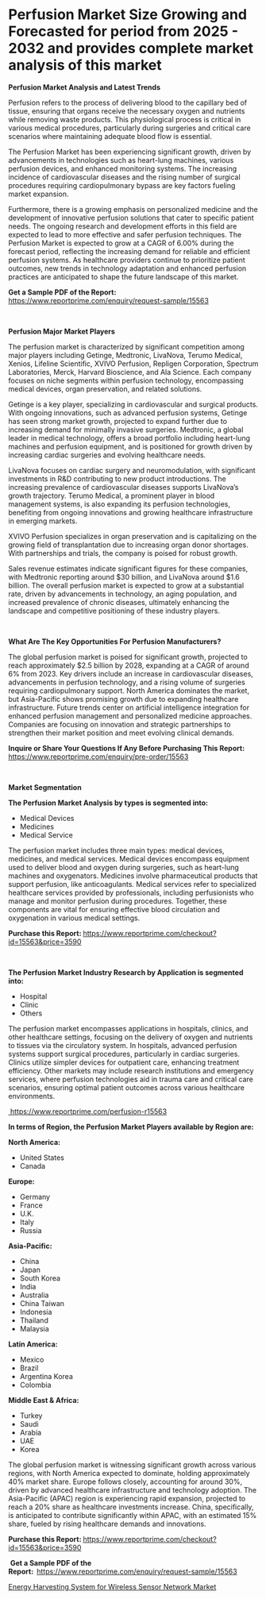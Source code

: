 <p><h1>Perfusion Market Size Growing and Forecasted for period from 2025 - 2032 and provides complete market analysis of this market</h1></p><p><strong>Perfusion Market Analysis and Latest Trends</strong></p>
<p><p>Perfusion refers to the process of delivering blood to the capillary bed of tissue, ensuring that organs receive the necessary oxygen and nutrients while removing waste products. This physiological process is critical in various medical procedures, particularly during surgeries and critical care scenarios where maintaining adequate blood flow is essential. </p><p>The Perfusion Market has been experiencing significant growth, driven by advancements in technologies such as heart-lung machines, various perfusion devices, and enhanced monitoring systems. The increasing incidence of cardiovascular diseases and the rising number of surgical procedures requiring cardiopulmonary bypass are key factors fueling market expansion. </p><p>Furthermore, there is a growing emphasis on personalized medicine and the development of innovative perfusion solutions that cater to specific patient needs. The ongoing research and development efforts in this field are expected to lead to more effective and safer perfusion techniques. The Perfusion Market is expected to grow at a CAGR of 6.00% during the forecast period, reflecting the increasing demand for reliable and efficient perfusion systems. As healthcare providers continue to prioritize patient outcomes, new trends in technology adaptation and enhanced perfusion practices are anticipated to shape the future landscape of this market.</p></p>
<p><strong>Get a Sample PDF of the Report:&nbsp;</strong> <a href="https://www.reportprime.com/enquiry/request-sample/15563?utm_campaign=2755&utm_medium=2&utm_source=Github&utm_content=ia&utm_term=20032025&utm_id=perfusion">https://www.reportprime.com/enquiry/request-sample/15563</a></p>
<p>&nbsp;</p>
<p><strong>Perfusion Major Market Players</strong></p>
<p><p>The perfusion market is characterized by significant competition among major players including Getinge, Medtronic, LivaNova, Terumo Medical, Xenios, Lifeline Scientific, XVIVO Perfusion, Repligen Corporation, Spectrum Laboratories, Merck, Harvard Bioscience, and Ala Science. Each company focuses on niche segments within perfusion technology, encompassing medical devices, organ preservation, and related solutions.</p><p>Getinge is a key player, specializing in cardiovascular and surgical products. With ongoing innovations, such as advanced perfusion systems, Getinge has seen strong market growth, projected to expand further due to increasing demand for minimally invasive surgeries. Medtronic, a global leader in medical technology, offers a broad portfolio including heart-lung machines and perfusion equipment, and is positioned for growth driven by increasing cardiac surgeries and evolving healthcare needs.</p><p>LivaNova focuses on cardiac surgery and neuromodulation, with significant investments in R&D contributing to new product introductions. The increasing prevalence of cardiovascular diseases supports LivaNova’s growth trajectory. Terumo Medical, a prominent player in blood management systems, is also expanding its perfusion technologies, benefiting from ongoing innovations and growing healthcare infrastructure in emerging markets.</p><p>XVIVO Perfusion specializes in organ preservation and is capitalizing on the growing field of transplantation due to increasing organ donor shortages. With partnerships and trials, the company is poised for robust growth.</p><p>Sales revenue estimates indicate significant figures for these companies, with Medtronic reporting around $30 billion, and LivaNova around $1.6 billion. The overall perfusion market is expected to grow at a substantial rate, driven by advancements in technology, an aging population, and increased prevalence of chronic diseases, ultimately enhancing the landscape and competitive positioning of these industry players.</p></p>
<p>&nbsp;</p>
<p><strong>What Are The Key Opportunities For Perfusion Manufacturers?</strong></p>
<p><p>The global perfusion market is poised for significant growth, projected to reach approximately $2.5 billion by 2028, expanding at a CAGR of around 6% from 2023. Key drivers include an increase in cardiovascular diseases, advancements in perfusion technology, and a rising volume of surgeries requiring cardiopulmonary support. North America dominates the market, but Asia-Pacific shows promising growth due to expanding healthcare infrastructure. Future trends center on artificial intelligence integration for enhanced perfusion management and personalized medicine approaches. Companies are focusing on innovation and strategic partnerships to strengthen their market position and meet evolving clinical demands.</p></p>
<p><strong>Inquire or Share Your Questions If Any Before Purchasing This Report:</strong> <a href="https://www.reportprime.com/enquiry/pre-order/15563?utm_campaign=2755&utm_medium=2&utm_source=Github&utm_content=ia&utm_term=20032025&utm_id=perfusion">https://www.reportprime.com/enquiry/pre-order/15563</a></p>
<p>&nbsp;</p>
<p><strong>Market Segmentation</strong></p>
<p><strong>The Perfusion Market Analysis by types is segmented into:</strong></p>
<p><ul><li>Medical Devices</li><li>Medicines</li><li>Medical Service</li></ul></p>
<p><p>The perfusion market includes three main types: medical devices, medicines, and medical services. Medical devices encompass equipment used to deliver blood and oxygen during surgeries, such as heart-lung machines and oxygenators. Medicines involve pharmaceutical products that support perfusion, like anticoagulants. Medical services refer to specialized healthcare services provided by professionals, including perfusionists who manage and monitor perfusion during procedures. Together, these components are vital for ensuring effective blood circulation and oxygenation in various medical settings.</p></p>
<p><strong>Purchase this Report:&nbsp;</strong><a href="https://www.reportprime.com/checkout?id=15563&price=3590&utm_campaign=2755&utm_medium=2&utm_source=Github&utm_content=ia&utm_term=20032025&utm_id=perfusion">https://www.reportprime.com/checkout?id=15563&price=3590</a></p>
<p>&nbsp;</p>
<p><strong>The Perfusion Market Industry Research by Application is segmented into:</strong></p>
<p><ul><li>Hospital</li><li>Clinic</li><li>Others</li></ul></p>
<p><p>The perfusion market encompasses applications in hospitals, clinics, and other healthcare settings, focusing on the delivery of oxygen and nutrients to tissues via the circulatory system. In hospitals, advanced perfusion systems support surgical procedures, particularly in cardiac surgeries. Clinics utilize simpler devices for outpatient care, enhancing treatment efficiency. Other markets may include research institutions and emergency services, where perfusion technologies aid in trauma care and critical care scenarios, ensuring optimal patient outcomes across various healthcare environments.</p></p>
<p><a href="https://www.reportprime.com/perfusion-r15563?utm_campaign=2755&utm_medium=2&utm_source=Github&utm_content=ia&utm_term=20032025&utm_id=perfusion">&nbsp;https://www.reportprime.com/perfusion-r15563</a></p>
<p><strong>In terms of Region, the Perfusion Market Players available by Region are:</strong></p>
<p>
    <p> <strong> North America: </strong>
        <ul>
            <li>United States</li>
            <li>Canada</li>
        </ul>
        </p> 
    <p> <strong> Europe: </strong>
        <ul>
            <li>Germany</li>
            <li>France</li>
            <li>U.K.</li>
            <li>Italy</li>
            <li>Russia</li>
        </ul>
        </p> 
    <p> <strong> Asia-Pacific: </strong>
        <ul>
            <li>China</li>
            <li>Japan</li>
            <li>South Korea</li>
            <li>India</li>
            <li>Australia</li>
            <li>China Taiwan</li>
            <li>Indonesia</li>
            <li>Thailand</li>
            <li>Malaysia</li>
        </ul>
        </p> 
    <p> <strong> Latin America: </strong>
        <ul>
            <li>Mexico</li>
            <li>Brazil</li>
            <li>Argentina Korea</li>
            <li>Colombia</li>
        </ul>
        </p> 
    <p> <strong> Middle East & Africa: </strong>
        <ul>
            <li>Turkey</li>
            <li>Saudi</li>
            <li>Arabia</li>
            <li>UAE</li>
            <li>Korea</li>
        </ul>
    </p>
    </p>
<p><p>The global perfusion market is witnessing significant growth across various regions, with North America expected to dominate, holding approximately 40% market share. Europe follows closely, accounting for around 30%, driven by advanced healthcare infrastructure and technology adoption. The Asia-Pacific (APAC) region is experiencing rapid expansion, projected to reach a 20% share as healthcare investments increase. China, specifically, is anticipated to contribute significantly within APAC, with an estimated 15% share, fueled by rising healthcare demands and innovations.</p></p>
<p><strong>Purchase this Report: </strong><a href="https://www.reportprime.com/checkout?id=15563&price=3590&utm_campaign=2755&utm_medium=2&utm_source=Github&utm_content=ia&utm_term=20032025&utm_id=perfusion">https://www.reportprime.com/checkout?id=15563&price=3590</a></p>
<p>&nbsp;<strong>Get a Sample PDF of the Report:&nbsp;&nbsp;</strong><a href="https://www.reportprime.com/enquiry/request-sample/15563?utm_campaign=2755&utm_medium=2&utm_source=Github&utm_content=ia&utm_term=20032025&utm_id=perfusion">https://www.reportprime.com/enquiry/request-sample/15563</a></p>
<p><strong></strong></p>
<p><p><a href="https://github.com/mismannely/Market-Research-Report-List-1/blob/main/energy-harvesting-system-for-wireless-sensor-network-market.md?utm_campaign=2755&utm_medium=2&utm_source=Github&utm_content=ia&utm_term=20032025&utm_id=perfusion">Energy Harvesting System for Wireless Sensor Network Market</a></p></p>